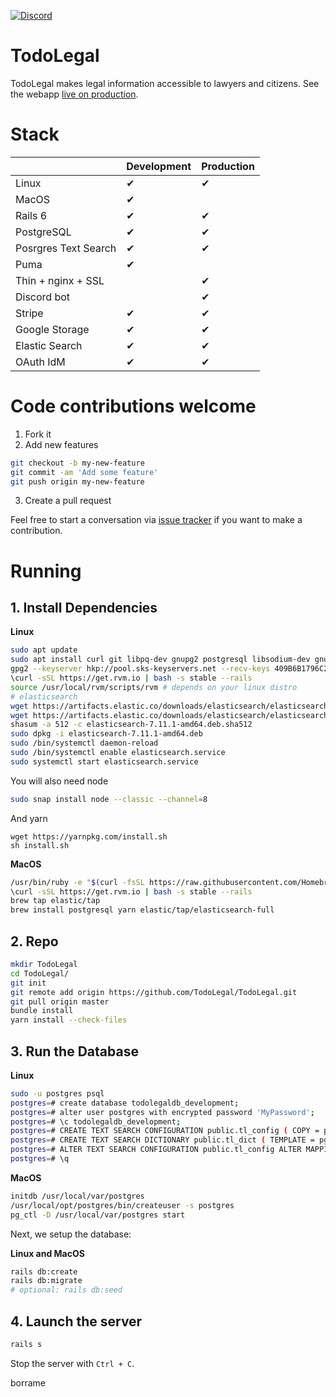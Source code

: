 [![Discord](https://img.shields.io/discord/600740585887760385.svg?label=Discord&logo=discord&color=7289DA&labelColor=2C2F33)](https://discord.todolegal.app)

# TodoLegal

TodoLegal makes legal information accessible to lawyers and citizens. See the webapp [live on production](https://todolegal.app/).

# Stack

|  | Development | Production |
|----------|------------ |------------ |
| Linux                | ✔ | ✔ |
| MacOS                | ✔ |   |
| Rails 6              | ✔ | ✔ |
| PostgreSQL           | ✔ | ✔ |
| Posrgres Text Search | ✔ | ✔ |
| Puma                 | ✔ |   |
| Thin + nginx + SSL   |   | ✔ |
| Discord bot          |   | ✔ |
| Stripe               | ✔ | ✔ |
| Google Storage       | ✔ | ✔ |
| Elastic Search       | ✔ | ✔ |
| OAuth IdM            | ✔ | ✔ |

# Code contributions welcome

1. Fork it
2. Add new features
```bash
git checkout -b my-new-feature
git commit -am 'Add some feature'
git push origin my-new-feature
```
3. Create a pull request

Feel free to start a conversation via [issue tracker](https://github.com/TodoLegal/TodoLegal/issues) if you want to make a contribution.

# Running

## 1. Install Dependencies

**Linux**
```bash
sudo apt update
sudo apt install curl git libpq-dev gnupg2 postgresql libsodium-dev gnupg2
gpg2 --keyserver hkp://pool.sks-keyservers.net --recv-keys 409B6B1796C275462A1703113804BB82D39DC0E3 7D2BAF1CF37B13E2069D6956105BD0E739499BDB
\curl -sSL https://get.rvm.io | bash -s stable --rails
source /usr/local/rvm/scripts/rvm # depends on your linux distro
# elasticsearch
wget https://artifacts.elastic.co/downloads/elasticsearch/elasticsearch-7.11.1-amd64.deb
wget https://artifacts.elastic.co/downloads/elasticsearch/elasticsearch-7.11.1-amd64.deb.sha512
shasum -a 512 -c elasticsearch-7.11.1-amd64.deb.sha512
sudo dpkg -i elasticsearch-7.11.1-amd64.deb
sudo /bin/systemctl daemon-reload
sudo /bin/systemctl enable elasticsearch.service
sudo systemctl start elasticsearch.service
```

You will also need node

```bash
sudo snap install node --classic --channel=8
```

And yarn

```
wget https://yarnpkg.com/install.sh
sh install.sh
```

**MacOS**
```bash
/usr/bin/ruby -e "$(curl -fsSL https://raw.githubusercontent.com/Homebrew/install/master/install)"
\curl -sSL https://get.rvm.io | bash -s stable --rails
brew tap elastic/tap
brew install postgresql yarn elastic/tap/elasticsearch-full
```

## 2. Repo

```bash
mkdir TodoLegal
cd TodoLegal/
git init
git remote add origin https://github.com/TodoLegal/TodoLegal.git
git pull origin master
bundle install
yarn install --check-files
```

## 3. Run the Database

**Linux**
```bash
sudo -u postgres psql
postgres=# create database todolegaldb_development;
postgres=# alter user postgres with encrypted password 'MyPassword';
postgres=# \c todolegaldb_development;
postgres=# CREATE TEXT SEARCH CONFIGURATION public.tl_config ( COPY = pg_catalog.spanish );
postgres=# CREATE TEXT SEARCH DICTIONARY public.tl_dict ( TEMPLATE = pg_catalog.simple, STOPWORDS = russian);
postgres=# ALTER TEXT SEARCH CONFIGURATION public.tl_config ALTER MAPPING FOR asciiword, asciihword, hword_asciipart, hword, hword_part, word WITH tl_dict;
postgres=# \q
```

**MacOS**
```bash
initdb /usr/local/var/postgres
/usr/local/opt/postgres/bin/createuser -s postgres
pg_ctl -D /usr/local/var/postgres start
```

Next, we setup the database:

**Linux and MacOS**
```bash
rails db:create
rails db:migrate
# optional: rails db:seed
```


## 4. Launch the server

```bash
rails s
```

Stop the server with `Ctrl + C`.

borrame